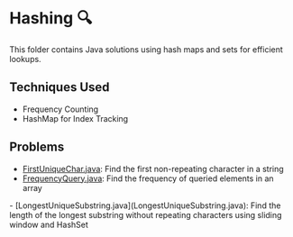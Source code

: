 # Hashing 🔍

This folder contains Java solutions using hash maps and sets for efficient lookups.

## Techniques Used

* Frequency Counting
* HashMap for Index Tracking

## Problems

* [FirstUniqueChar.java](FirstUniqueChar.java): Find the first non-repeating character in a string
* [FrequencyQuery.java](FrequencyQuery.java): Find the frequency of queried elements in an array

\- \[LongestUniqueSubstring.java](LongestUniqueSubstring.java): Find the length of the longest substring without repeating characters using sliding window and HashSet


